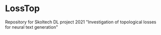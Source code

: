 # LossTop
Repository for Skoltech DL project 2021 "Investigation of topological losses for neural text generation"

